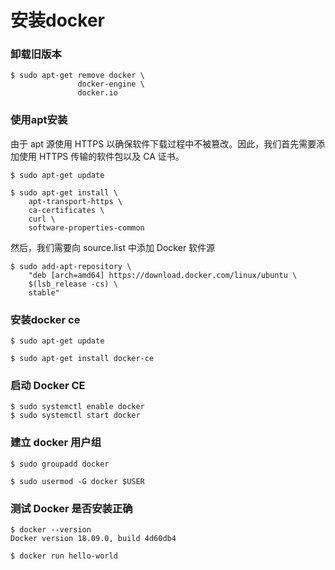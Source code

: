 # 安装docker

### 卸载旧版本

```shell
$ sudo apt-get remove docker \
               docker-engine \
               docker.io
```

### 使用apt安装

由于 apt 源使用 HTTPS 以确保软件下载过程中不被篡改。因此，我们首先需要添加使用 HTTPS 传输的软件包以及 CA 证书。

```shell
$ sudo apt-get update

$ sudo apt-get install \
    apt-transport-https \
    ca-certificates \
    curl \
    software-properties-common
```

然后，我们需要向 source.list 中添加 Docker 软件源

```shell
$ sudo add-apt-repository \
    "deb [arch=amd64] https://download.docker.com/linux/ubuntu \
    $(lsb_release -cs) \
    stable"
```

### 安装docker ce

```shell
$ sudo apt-get update

$ sudo apt-get install docker-ce
```

### 启动 Docker CE

```shell
$ sudo systemctl enable docker
$ sudo systemctl start docker
```

### 建立 docker 用户组

```shell
$ sudo groupadd docker
```

```shell
$ sudo usermod -G docker $USER
```

### 测试 Docker 是否安装正确

```shell
$ docker --version
Docker version 18.09.0, build 4d60db4

$ docker run hello-world
```